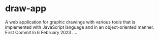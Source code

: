 # draw-app
A web application for graphic drawings with various tools that is implemented with JavaScript language and in an object-oriented manner.
First Commit In 6 February 2023 ....
